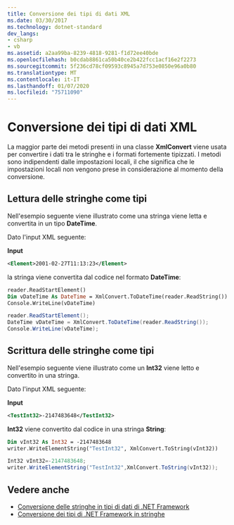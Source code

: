 ```yaml
---
title: Conversione dei tipi di dati XML
ms.date: 03/30/2017
ms.technology: dotnet-standard
dev_langs:
- csharp
- vb
ms.assetid: a2aa99ba-8239-4818-9281-f1d72ee40bde
ms.openlocfilehash: b0cdab8861ca50b40ce2b422fcc1acf16e2f2273
ms.sourcegitcommit: 5f236cd78cf09593c8945a7d753e0850e96a0b80
ms.translationtype: MT
ms.contentlocale: it-IT
ms.lasthandoff: 01/07/2020
ms.locfileid: "75711090"
---
```

# <a name="conversion-of-xml-data-types"></a>Conversione dei tipi di dati XML
La maggior parte dei metodi presenti in una classe **XmlConvert** viene usata per convertire i dati tra le stringhe e i formati fortemente tipizzati. I metodi sono indipendenti dalle impostazioni locali, il che significa che le impostazioni locali non vengono prese in considerazione al momento della conversione.  
  
## <a name="reading-string-as-types"></a>Lettura delle stringhe come tipi  
 Nell'esempio seguente viene illustrato come una stringa viene letta e convertita in un tipo **DateTime**.  
  
 Dato l'input XML seguente:  
  
 **Input**  
  
```xml  
<Element>2001-02-27T11:13:23</Element>  
```  
  
 la stringa viene convertita dal codice nel formato **DateTime**:  
  
```vb  
reader.ReadStartElement()  
Dim vDateTime As DateTime = XmlConvert.ToDateTime(reader.ReadString())  
Console.WriteLine(vDateTime)  
```  
  
```csharp  
reader.ReadStartElement();  
DateTime vDateTime = XmlConvert.ToDateTime(reader.ReadString());  
Console.WriteLine(vDateTime);  
```  
  
## <a name="writing-strings-as-types"></a>Scrittura delle stringhe come tipi  
 Nell'esempio seguente viene illustrato come un **Int32** viene letto e convertito in una stringa.  
  
 Dato l'input XML seguente:  
  
 **Input**  
  
```xml  
<TestInt32>-2147483648</TestInt32>  
```  
  
 **Int32** viene convertito dal codice in una stringa **String**:  
  
```vb  
Dim vInt32 As Int32 = -2147483648  
writer.WriteElementString("TestInt32", XmlConvert.ToString(vInt32))  
```  
  
```csharp  
Int32 vInt32=-2147483648;  
writer.WriteElementString("TestInt32",XmlConvert.ToString(vInt32));  
```  
  
## <a name="see-also"></a>Vedere anche

- [Conversione delle stringhe in tipi di dati di .NET Framework](../../../../docs/standard/data/xml/converting-strings-to-dotnet-data-types.md)
- [Conversione dei tipi di .NET Framework in stringhe](../../../../docs/standard/data/xml/converting-dotnet-types-to-strings.md)
